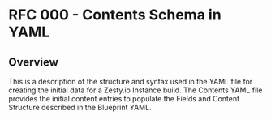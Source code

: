 # RFC 000 - Contents Schema in YAML

## Overview
This is a description of the structure and syntax used in the YAML file for creating the initial data for a Zesty.io Instance build. The Contents YAML file provides the initial content entries to populate the Fields and Content Structure described in the Blueprint YAML. 

